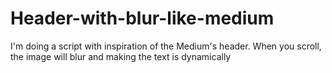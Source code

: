 Header-with-blur-like-medium
============================

I'm doing a script with inspiration of the Medium's header. When you scroll, the image will blur and making the text is dynamically
